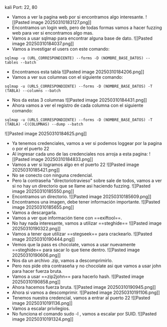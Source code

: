 kali 
Port: 22, 80

- Vamos a ver la pagina web por si encontramos algo interesante.
![[Pasted image 20250310183127.png]]
- Encontramos un login web, pero de todas formas vamos a hacer fuzzing web para ver si encontramos algo mas.
- Vamos a usar sqlmap para encontrar alguna base de dato.
![[Pasted image 20250310184037.png]]
- Vamos a investigar el users con este comando:
```
sqlmap -u (URL_CORRESPONDIENTE) --forms -D (NOMBRE_BASE_DATOS) --tables --batch
```
- Encontramos esta tabla
![[Pasted image 20250310184206.png]]
- Vamos a ver sus columnas con el siguiente comando:
```
sqlmap -u (URLS_CORRESPONDIENTE) --forms -D (NOMBRE_BASE_DATOS) -T (TABLA) --columns --batch
```
- Nos da estas 3 columnas
![[Pasted image 20250310184431.png]]
- Ahora vamos a ver el registro de cada columna con el siguiente comando:
```
sqlmap -u (URLS_CORRESPONDIENTE) --forms -D (NOMBRE_BASE_DATOS) -T (TABLA) -C(COLUMNAS) --dump --batch
```
![[Pasted image 20250310184625.png]]
- Ya tenemos credenciales, vamos a ver si podemos loggear por la pagina o por el puerto 22
- Al ingresar cada uno de las credenciales nos arroja a esta pagina:
![[Pasted image 20250310184833.png]]
- Vamos a ver si logramos algo en el puerto 22
![[Pasted image 20250310185421.png]]
- No se conecto con ninguna credencial.
- Pero la contraseña "directoriotravieso" sobre sale de todos, vamos a ver si no hay un directorio que se llame asi haciendo fuzzing.
![[Pasted image 20250310185550.png]]
- Encontramos un directorio.
![[Pasted image 20250310185609.png]]
- Encontramos una imagen, debe tener información importante.
![[Pasted image 20250310185655.png]]
- Vamos a descargarla.
- Vamos a ver que información tiene con ==exiftool==.
- No hay nada interesante, vamos a utilizar ==steghide==
![[Pasted image 20250310190322.png]]
- Vamos a tener que utilizar ==stegseek== para crackearlo.
![[Pasted image 20250310190444.png]]
- Vemos que la pass es chocolate, vamos a usar nuevamente ==steghide== para sacar lo que tiene dentro.
![[Pasted image 20250310190606.png]]
- Nos da un archivo .zip, vamos a descomprimirlo.
- Pero nos pide otra contraseña y no chocolate asi que vamos a usar john para hacer fuerza bruta.
- Vamos a usar ==zip2john== para hacerlo hash.
![[Pasted image 20250310190858.png]]
- Ahora hacemos fuerza bruta.
![[Pasted image 20250310190945.png]]
- Ahora si vamos a descomprimir.
![[Pasted image 20250310191106.png]]
- Tenemos nuestra credencial, vamos a entrar al puerto 22
![[Pasted image 20250310191136.png]]
- Vamos a escalar privilegios. 
- No funciona el comando sudo -l , vamos  a escalar por SUID.
![[Pasted image 20250310191324.png]]
